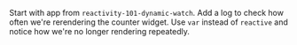 Start with app from `reactivity-101-dynamic-watch`.
Add a log to check how often we're rerendering the counter widget.
Use `var` instead of `reactive` and notice how we're no longer rendering repeatedly.
